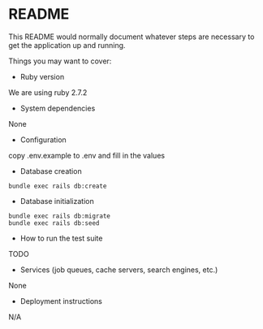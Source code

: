 # README

This README would normally document whatever steps are necessary to get the
application up and running.

Things you may want to cover:

* Ruby version

We are using ruby 2.7.2

* System dependencies

None

* Configuration

copy .env.example to .env and fill in the values

* Database creation

```
bundle exec rails db:create
```

* Database initialization

```
bundle exec rails db:migrate
bundle exec rails db:seed
```

* How to run the test suite

TODO

* Services (job queues, cache servers, search engines, etc.)

None

* Deployment instructions

N/A

